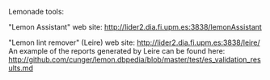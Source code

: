 Lemonade tools:

"Lemon Assistant" web site:
  http://lider2.dia.fi.upm.es:3838/lemonAssistant

"Lemon lint remover" (Leire) web site: http://lider2.dia.fi.upm.es:3838/leire/
An example of the reports generated by Leire can be found here: http://github.com/cunger/lemon.dbpedia/blob/master/test/es_validation_results.md
